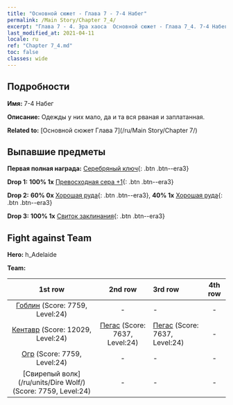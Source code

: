 ```yaml
---
title: "Основной сюжет - Глава 7 - 7-4 Набег"
permalink: /Main Story/Chapter 7_4/
excerpt: "Глава 7 - 4. Эра хаоса  Основной сюжет - Глава 7_4. 7-4 Набег"
last_modified_at: 2021-04-11
locale: ru
ref: "Chapter 7_4.md"
toc: false
classes: wide
---
```


## Подробности

 **Имя:** 7-4 Набег

 **Описание:** Одежды у них мало, да и та вся рваная и заплатанная.

 **Related to:** [Основной сюжет Глава 7](/ru/Main Story/Chapter 7/)

## Выпавшие предметы

 **Первая полная награда:** [Серебряный ключ](/ru/Items/con_693/){: .btn .btn--era3}

 **Drop 1:** **100% 1x** [Превосходная сера +1](/ru/Items/mat_22/){: .btn .btn--era3}

 **Drop 2:** **60% 0x** [Хорошая руда](/ru/Items/mat_12/){: .btn .btn--era3}, **40% 1x** [Хорошая руда](/ru/Items/mat_12/){: .btn .btn--era3}

 **Drop 3:** **100% 1x** [Свиток заклинания](/ru/Items/con_694/){: .btn .btn--era3}


## Fight against Team
 **Hero:** h_Adelaide

 **Team:**


  | 1st row | 2nd row | 3rd row | 4th row |
  |:----:|:----:|:----|:----:|
  | [Гоблин](/ru/units/Goblin/) (Score: 7759, Level:24)  | - | - | - |
  | [Кентавр](/ru/units/Centaur/) (Score: 12029, Level:24)  | [Пегас](/ru/units/Pegasus/) (Score: 7637, Level:24)  | [Пегас](/ru/units/Pegasus/) (Score: 7637, Level:24)  | - |
  | [Огр](/ru/units/Ogre/) (Score: 7759, Level:24)  | - | - | - |
  | [Свирепый волк](/ru/units/Dire Wolf/) (Score: 7759, Level:24)  | - | - | - |


